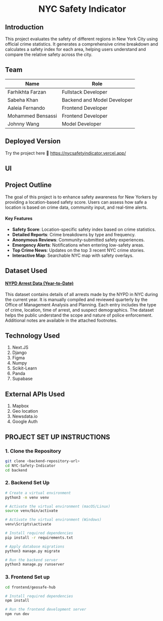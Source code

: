 <h1 align="center">NYC Safety Indicator</h1>

## Introduction
This project evaluates the safety of different regions in New York City using official crime statistics. It generates a comprehensive crime breakdown and calculates a safety index for each area, helping users understand and compare the relative safety across the city.

## Team
| Name                | Role                        |
|---------------------|-----------------------------|
| Farhikhta Farzan    | Fullstack Developer         |
| Sabeha Khan         | Backend and Model Developer |
| Aaleia Fernando     | Frontend Developer          |
| Mohammed Bensassi   | Frontend Developer          |
| Johnny Wang         | Model Developer             |

## Deployed Version
Try the project here 🚨
https://nycsafetyindicator.vercel.app/

## UI

## Project Outline

The goal of this project is to enhance safety awareness for New Yorkers by providing a location-based safety score. Users can assess how safe a location is based on crime data, community input, and real-time alerts.

#### Key Features
- **Safety Score**: Location-specific safety index based on crime statistics.
- **Detailed Reports**: Crime breakdowns by type and frequency.
- **Anonymous Reviews**: Community-submitted safety experiences.
- **Emergency Alerts**: Notifications when entering low-safety areas.
- **Top Crime News**: Updates on the top 3 recent NYC crime stories.
- **Interactive Map**: Searchable NYC map with safety overlays.

## Dataset Used
#### [NYPD Arrest Data (Year-to-Date)](https://data.cityofnewyork.us/Public-Safety/NYPD-Arrest-Data-Year-to-Date-/uip8-fykc)

This dataset contains details of all arrests made by the NYPD in NYC during the current year. It is manually compiled and reviewed quarterly by the Office of Management Analysis and Planning. Each entry includes the type of crime, location, time of arrest, and suspect demographics. The dataset helps the public understand the scope and nature of police enforcement. Additional notes are available in the attached footnotes.


## Technology Used
1. Next.JS
2. Django
3. Figma
4. Numpy
5. Scikit-Learn
6. Panda
7. Supabase

## External APIs Used
1. Mapbox
2. Geo location
3. Newsdata.io
4. Google Auth

   
   
## PROJECT SET UP INSTRUCTIONS

### 1. Clone the  Repository
```bash
git clone <backend-repository-url>
cd NYC-Safety-Indicator
cd backend
```
### 2. Backend Set Up
```bash
# Create a virtual environment
python3 -m venv venv

# Activate the virtual environment (macOS/Linux)
source venv/bin/activate

# Activate the virtual environment (Windows)
venv\Scripts\activate

# Install required dependencies
pip install -r requirements.txt

# Apply database migrations
python3 manage.py migrate

# Run the backend server
python3 manage.py runserver
```
### 3. Frontend Set up
```bash
cd frontend/geosafe-hub

# Install required dependencies
npm install

# Run the frontend development server
npm run dev
```
